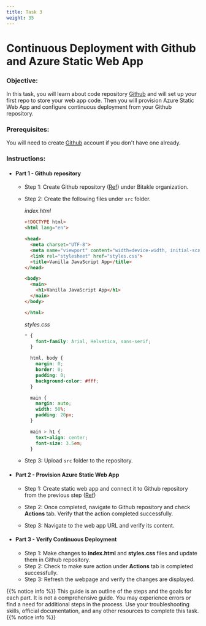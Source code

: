 ```yaml
---
title: Task 3
weight: 35
---
```


# Continuous Deployment with Github and Azure Static Web App

### Objective:

In this task, you will learn about code repository [Github](https://github.com) and will set up your first repo to store your web app code. Then you will provision Azure Static Web App and configure continuous deployment from your Github repository.

### Prerequisites:

You will need to create [Github](https://github.com) account if you don't have one already.

### Instructions:

  - #### Part 1 - Github repository

    - Step 1: Create Github repository ([Ref](https://docs.github.com/en/get-started/quickstart/create-a-repo)) under Bitakle organization.
    - Step 2: Create the following files under `src` folder.

      *index.html*
      ```html
      <!DOCTYPE html>
      <html lang="en">

      <head>
        <meta charset="UTF-8">
        <meta name="viewport" content="width=device-width, initial-scale=1.0">
        <link rel="stylesheet" href="styles.css">
        <title>Vanilla JavaScript App</title>
      </head>

      <body>
        <main>
          <h1>Vanilla JavaScript App</h1>
        </main>
      </body>

      </html>
      ```
      *styles.css*
      ```css
      * {
          font-family: Arial, Helvetica, sans-serif;
        }

        html, body {
          margin: 0;
          border: 0;
          padding: 0;
          background-color: #fff;
        }

        main {
          margin: auto;
          width: 50%;
          padding: 20px;
        }

        main > h1 {
          text-align: center;
          font-size: 3.5em;
        }
      ```
    - Step 3: Upload `src` folder to the repository.

- #### Part 2 - Provision Azure Static Web App

    - Step 1: Create static web app and connect it to Github repository from the previous step ([Ref](https://docs.microsoft.com/en-us/azure/static-web-apps/get-started-portal?tabs=vanilla-javascript#create-a-static-web-app))

    - Step 2: Once completed, navigate to Github repository and check **Actions** tab. Verify that the action completed successfully.

    - Step 3: Navigate to the web app URL and verify its content.

- #### Part 3 - Verify Continuous Deployment

    - Step 1: Make changes to **index.html** and **styles.css** files and update them in Github repository.
    - Step 2: Check to make sure action under **Actions** tab is completed successfully.
    - Step 3: Refresh the webpage and verify the changes are displayed.

{{% notice info %}}
This guide is an outline of the steps and the goals for each part. It is not a comprehensive guide. You may experience errors or find a need for additional steps in the process. Use your troubleshooting skills, official documentation, and any other resources to complete this task.
{{% notice info %}}